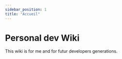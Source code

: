 ```yaml
---
sidebar_position: 1
title: "Accueil"
---
```


# Personal dev Wiki

This wiki is for me and for futur developers generations.
